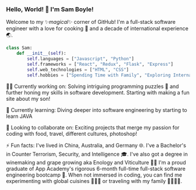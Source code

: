 ### Hello, World! 👋 I'm Sam Boyle!

Welcome to my ✨_magical_✨ corner of GitHub! I'm a full-stack software engineer with a love for cooking 🍳 and a decade of international experience 🌏.

```python
class Sam:
    def __init__(self):
        self.languages = ["Javascript", "Python"]
        self.frameworks = ["React", "Redux", "Flask", "Express"]
        self.web_technologies = ["HTML", "CSS"]
        self.hobbies = ["Spending Time with Family", "Exploring International Cuisines", "Traveling", "Scuba Diving", "Skiing", "Skydiving", "Golf", "Video Games"]
```
🧑‍💻 Currently working on:
Solving intriguing programming puzzles 🧩 and further honing my skills in software development. Starting with making a fun site about my son!

🌱 Currently learning:
Diving deeper into software engineering by starting to learn JAVA

👯 Looking to collaborate on:
Exciting projects that merge my passion for coding with food, travel, different cultures, photoshop!

⚡ Fun facts:
I've lived in China, Australia, and Germany 🌐.
I've a Bachelor's in Counter Terrorism, Security, and Intelligence 🎓.
I've also got a degree in winemaking and grape growing aka Enology and Viticulture 🍇🍷
I'm a proud graduate of App Academy's rigorous 6-month full-time full-stack software engineering bootcamp 🎉.
When not immersed in coding, you can find me experimenting with global cuisines 🌮🍣🍝 or traveling with my family 👨‍👩‍👧‍👦.

<!--![Sam's GitHub stats](https://github-readme-stats.vercel.app/api?username=sboyle05&show_icons=true&theme=radical) !-->


